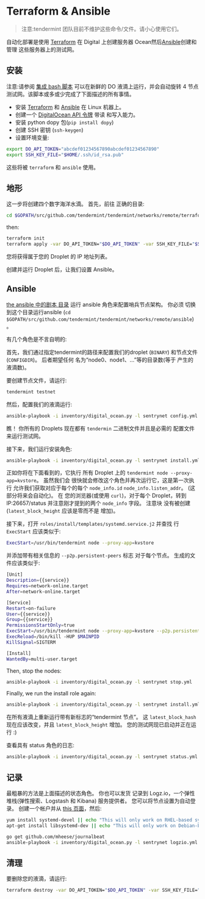 # Terraform & Ansible

> 注意:tendermint 团队目前不维护这些命令/文件。请小心使用它们。

自动化部署是使用
[Terraform](https://www.terraform.io/) 在 Digital 上创建服务器
Ocean然后[Ansible](http://www.ansible.com/)创建和管理
这些服务器上的测试网。

## 安装

注意:请参阅 [集成 bash
脚本](https://github.com/tendermint/tendermint/blob/master/networks/remote/integration.sh)
可以在新鲜的 DO 液滴上运行，并会自动旋转 4
节点测试网。该脚本或多或少完成了下面描述的所有事情。

- 安装 [Terraform](https://www.terraform.io/downloads.html) 和
  [Ansible](http://docs.ansible.com/ansible/latest/installation_guide/intro_installation.html)
  在 Linux 机器上。
- 创建一个 [DigitalOcean API
  令牌](https://cloud.digitalocean.com/settings/api/tokens) 带读
  和写入能力。
- 安装 python dopy 包(`pip install dopy`)
- 创建 SSH 密钥 (`ssh-keygen`)
- 设置环境变量:

```sh
export DO_API_TOKEN="abcdef01234567890abcdef01234567890"
export SSH_KEY_FILE="$HOME/.ssh/id_rsa.pub"
```

这些将被 `terraform` 和 `ansible` 使用。

## 地形

这一步将创建四个数字海洋水滴。 首先，前往
正确的目录:

```sh
cd $GOPATH/src/github.com/tendermint/tendermint/networks/remote/terraform
```

then:

```sh
terraform init
terraform apply -var DO_API_TOKEN="$DO_API_TOKEN" -var SSH_KEY_FILE="$SSH_KEY_FILE"
```

您将获得属于您的 Droplet 的 IP 地址列表。

创建并运行 Droplet 后，让我们设置 Ansible。

## Ansible

[the ansible 中的剧本
目录](https://github.com/tendermint/tendermint/tree/master/networks/remote/ansible)
运行 ansible 角色来配置哨兵节点架构。 你必须
切换到这个目录运行ansible
(`cd $GOPATH/src/github.com/tendermint/tendermint/networks/remote/ansible`)。

有几个角色是不言自明的:

首先，我们通过指定tendermint的路径来配置我们的droplet
(`BINARY`) 和节点文件 (`CONFIGDIR`)。 后者期望任何
名为“node0、node1、...”等的目录数(等于
产生的液滴数)。

要创建节点文件，请运行:

```sh
tendermint testnet
```

然后，配置我们的液滴运行:

```sh
ansible-playbook -i inventory/digital_ocean.py -l sentrynet config.yml -e BINARY=$GOPATH/src/github.com/tendermint/tendermint/build/tendermint -e CONFIGDIR=$GOPATH/src/github.com/tendermint/tendermint/networks/remote/ansible/mytestnet
```

瞧！ 你所有的 Droplets 现在都有 `tendermin` 二进制文件并且是必需的
配置文件来运行测试网。

接下来，我们运行安装角色:

```sh
ansible-playbook -i inventory/digital_ocean.py -l sentrynet install.yml
```

正如你将在下面看到的，它执行
所有 Droplet 上的 `tendermint node --proxy-app=kvstore`。 虽然我们会
很快就会修改这个角色并再次运行它，这是第一次执行
允许我们获取对应于每个的每个 `node_info.id`
`node_info.listen_addr`。 (这部分将来会自动化)。 在
您的浏览器(或使用 `curl`)，对于每个 Droplet，转到 IP:26657/status
并注意刚才提到的两个 `node_info` 字段。 注意块
没有被创建(`latest_block_height` 应该是零而不是
增加)。

接下来，打开 `roles/install/templates/systemd.service.j2` 并查找
行 `ExecStart` 应该类似于:

```sh
ExecStart=/usr/bin/tendermint node --proxy-app=kvstore
```

并添加带有相关信息的 `--p2p.persistent-peers` 标志
对于每个节点。 生成的文件应该类似于:

```sh
[Unit]
Description={{service}}
Requires=network-online.target
After=network-online.target

[Service]
Restart=on-failure
User={{service}}
Group={{service}}
PermissionsStartOnly=true
ExecStart=/usr/bin/tendermint node --proxy-app=kvstore --p2p.persistent-peers=167b80242c300bf0ccfb3ced3dec60dc2a81776e@165.227.41.206:26656,3c7a5920811550c04bf7a0b2f1e02ab52317b5e6@165.227.43.146:26656,303a1a4312c30525c99ba66522dd81cca56a361a@159.89.115.32:26656,b686c2a7f4b1b46dca96af3a0f31a6a7beae0be4@159.89.119.125:26656
ExecReload=/bin/kill -HUP $MAINPID
KillSignal=SIGTERM

[Install]
WantedBy=multi-user.target
```

Then, stop the nodes:

```sh
ansible-playbook -i inventory/digital_ocean.py -l sentrynet stop.yml
```

Finally, we run the install role again:

```sh
ansible-playbook -i inventory/digital_ocean.py -l sentrynet install.yml
```

在所有液滴上重新运行带有新标志的“tendermint 节点”。 这
`latest_block_hash` 现在应该改变，并且 `latest_block_height`
增加。 您的测试网现已启动并正在运行 :)

查看具有 status 角色的日志:

```sh
ansible-playbook -i inventory/digital_ocean.py -l sentrynet status.yml
```

## 记录

最粗暴的方法是上面描述的状态角色。 你也可以发货
记录到 Logz.io，一个弹性堆栈(弹性搜索、Logstash 和 Kibana)
服务提供者。 您可以将节点设置为自动登录。
创建一个帐户并从 [this
页面](https://app.logz.io/#/dashboard/data-sources/Filebeat)，然后:

```sh
yum install systemd-devel || echo "This will only work on RHEL-based systems."
apt-get install libsystemd-dev || echo "This will only work on Debian-based systems."

go get github.com/mheese/journalbeat
ansible-playbook -i inventory/digital_ocean.py -l sentrynet logzio.yml -e LOGZIO_TOKEN=ABCDEFGHIJKLMNOPQRSTUVWXYZ012345
```

## 清理

要删除您的液滴，请运行:

```sh
terraform destroy -var DO_API_TOKEN="$DO_API_TOKEN" -var SSH_KEY_FILE="$SSH_KEY_FILE"
```
